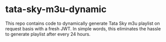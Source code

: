 # tata-sky-m3u-dynamic
This repo contains code to dynamically generate Tata Sky m3u playlist on request basis with a fresh JWT. In simple words, this eliminates the hassle to generate playlist after every 24 hours.
